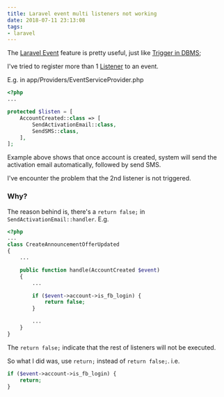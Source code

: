 ```yaml
---
title: Laravel event multi listeners not working
date: 2018-07-11 23:13:08
tags:
- laravel
---
```


The [Laravel Event](https://laravel.com/docs/5.6/events) feature is pretty useful, just like [Trigger in DBMS](https://dev.mysql.com/doc/refman/8.0/en/triggers.html);

I've tried to register more than 1 [Listener](https://laravel.com/docs/5.6/events#defining-listeners) to an event.

E.g. in app/Providers/EventServiceProvider.php

```php
<?php
...

protected $listen = [
    AccountCreated::class => [
        SendActivationEmail::class,
        SendSMS::class,
    ],
];
```

Example above shows that once account is created, system will send the activation email automatically, followed by send SMS.

I've encounter the problem that the 2nd listener is not triggered.

### Why?

The reason behind is, there's a `return false;` in `SendActivationEmail::handler`. E.g.

```php
<?php
...
class CreateAnnouncementOfferUpdated
{
    ...

    public function handle(AccountCreated $event)
    {
        ...

        if ($event->account->is_fb_login) {
            return false;
        }

        ...
    }
}
```

The `return false;` indicate that the rest of listeners will not be executed.

So what I did was, use `return;` instead of `return false;`. i.e.

```php
if ($event->account->is_fb_login) {
    return;
}
```

